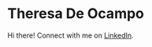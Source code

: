 # Theresa De Ocampo
Hi there! Connect with me on [LinkedIn](https://www.linkedin.com/in/ma-theresa7/).